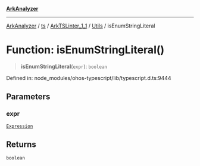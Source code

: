 [**ArkAnalyzer**](../../../../../../../../README.md)

***

[ArkAnalyzer](../../../../../../../../globals.md) / [ts](../../../../../README.md) / [ArkTSLinter\_1\_1](../../../README.md) / [Utils](../README.md) / isEnumStringLiteral

# Function: isEnumStringLiteral()

> **isEnumStringLiteral**(`expr`): `boolean`

Defined in: node\_modules/ohos-typescript/lib/typescript.d.ts:9444

## Parameters

### expr

[`Expression`](../../../../../interfaces/Expression.md)

## Returns

`boolean`
